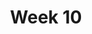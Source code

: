 ---
    title: Week 10
    weekNumber: 10
    days:
      - date: 2021-11-29
        events:
          "**LEC 27**{: .label .label-lecture } Residuals and Inference":
            "[CIT 15.5](https://inferentialthinking.com/chapters/15/5/Visual_Diagnostics.html), [16](https://inferentialthinking.com/chapters/16/Inference_for_Regression.html)"
          "**DIS 10**{: .label .label-disc } In-Person Discussion":
      - date: 2021-11-30
        events:
          "**DIS 10**{: .label .label-disc } Remote Discussion":
      - date: 2021-12-1
        events:
          "**LEC 28**{: .label .label-lecture } Catch-Up/Review":
          "**PROJ**{: .label .label-proj } **Final Project (due 12/1)**":
      - date: 2021-12-3
        events:
          "**LEC 29**{: .label .label-lecture } Review":
      - date: 2021-12-4
        events:
          "**Exam**{: .label .label-exam } **Final Exam (11:30AM-2:30PM)**":
---